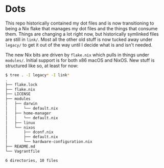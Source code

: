 # Dots

This repo historically contained my dot files and is now transitioning to being a Nix flake that manages my dot files and the things that consume them. Things are changing a lot right now, but historically symlinked files are still in `link/`. Most all the other old stuff is now tucked away under `legacy/` to get it out of the way until I decide what is and isn't needed.

The new Nix bits are driven by `flake.nix` which pulls in things under `modules/`. Initial support is for both x86 macOS and NixOS. New stuff is structured like so, at least for now:

```bash
$ tree . -I legacy* -I link*
.
├── flake.lock
├── flake.nix
├── LICENSE
├── modules
│   ├── darwin
│   │   └── default.nix
│   ├── home-manager
│   │   └── default.nix
│   ├── linux
│   └── nixos
│       ├── dconf.nix
│       ├── default.nix
│       └── hardware-configuration.nix
├── README.md
└── Vagrantfile

6 directories, 10 files
```
